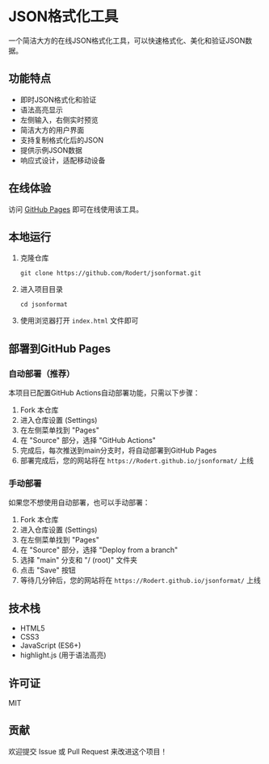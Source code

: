 # JSON格式化工具

一个简洁大方的在线JSON格式化工具，可以快速格式化、美化和验证JSON数据。

## 功能特点

- 即时JSON格式化和验证
- 语法高亮显示
- 左侧输入，右侧实时预览
- 简洁大方的用户界面
- 支持复制格式化后的JSON
- 提供示例JSON数据
- 响应式设计，适配移动设备

## 在线体验

访问 [GitHub Pages](https://Rodert.github.io/jsonformat/) 即可在线使用该工具。

## 本地运行

1. 克隆仓库
   ```
   git clone https://github.com/Rodert/jsonformat.git
   ```

2. 进入项目目录
   ```
   cd jsonformat
   ```

3. 使用浏览器打开 `index.html` 文件即可

## 部署到GitHub Pages

### 自动部署（推荐）

本项目已配置GitHub Actions自动部署功能，只需以下步骤：

1. Fork 本仓库
2. 进入仓库设置 (Settings)
3. 在左侧菜单找到 "Pages"
4. 在 "Source" 部分，选择 "GitHub Actions"
5. 完成后，每次推送到main分支时，将自动部署到GitHub Pages
6. 部署完成后，您的网站将在 `https://Rodert.github.io/jsonformat/` 上线

### 手动部署

如果您不想使用自动部署，也可以手动部署：

1. Fork 本仓库
2. 进入仓库设置 (Settings)
3. 在左侧菜单找到 "Pages"
4. 在 "Source" 部分，选择 "Deploy from a branch"
5. 选择 "main" 分支和 "/ (root)" 文件夹
6. 点击 "Save" 按钮
7. 等待几分钟后，您的网站将在 `https://Rodert.github.io/jsonformat/` 上线

## 技术栈

- HTML5
- CSS3
- JavaScript (ES6+)
- highlight.js (用于语法高亮)

## 许可证

MIT

## 贡献

欢迎提交 Issue 或 Pull Request 来改进这个项目！